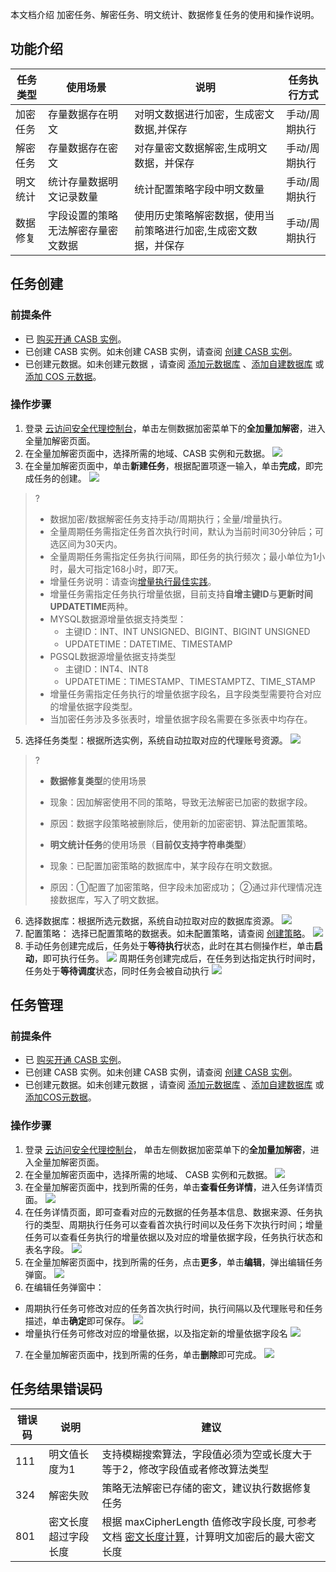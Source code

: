 本文档介绍 加密任务、解密任务、明文统计、数据修复任务的使用和操作说明。

## 功能介绍

| 任务类型 | 使用场景              | 说明                               |任务执行方式 |
|------|-------------------|----------------------------------|------------------|
|加密任务 | 存量数据存在明文          | 对明文数据进行加密，生成密文数据,并保存             |手动/周期执行 |
|解密任务 | 存量数据存在密文          | 对存量密文数据解密,生成明文数据，并保存             |手动/周期执行 |
|明文统计| 统计存量数据明文记录数量      | 统计配置策略字段中明文数量                    |手动/周期执行  |
|数据修复 | 字段设置的策略无法解密存量密文数据 | 使用历史策略解密数据，使用当前策略进行加密,生成密文数据，并保存 |手动/周期执行  |


## 任务创建
### 前提条件
- 已 [购买开通 CASB 实例](https://cloud.tencent.com/document/product/1303/53298)。
- 已创建 CASB 实例。如未创建 CASB 实例，请查阅 [创建 CASB 实例](https://cloud.tencent.com/document/product/1303/55961)。
- 已创建元数据。如未创建元数据 ，请查阅 [添加元数据库](https://cloud.tencent.com/document/product/1303/55925) 、[添加自建数据库](https://cloud.tencent.com/document/product/1303/55926) 或 [添加 COS 元数据](https://cloud.tencent.com/document/product/1303/61510)。

### 操作步骤
1. 登录 [云访问安全代理控制台](https://console.cloud.tencent.com/casb)，单击左侧数据加密菜单下的**全加量加解密**，进入全量加解密页面。
2. 在全量加解密页面中，选择所需的地域、CASB 实例和元数据。
   ![](https://qcloudimg.tencent-cloud.cn/raw/4e09853ed268d48102aea4d2b1a8b915.png)
3. 在全量加解密页面中，单击**新建任务**，根据配置项逐一输入，单击**完成**，即完成任务的创建。
![](https://qcloudimg.tencent-cloud.cn/raw/3dc6ec1dac29414ec1855714b8a8c4ac.png)
>?
>- 数据加密/数据解密任务支持手动/周期执行；全量/增量执行。
>- 全量周期任务需指定任务首次执行时间，默认为当前时间30分钟后；可选区间为30天内。
>- 全量周期任务需指定任务执行间隔，即任务的执行频次；最小单位为1小时，最大可指定168小时，即7天。
>- 增量任务说明：请查询[增量执行最佳实践]()。
>- 增量任务需指定任务执行增量依据，目前支持**自增主键ID**与**更新时间UPDATETIME**两种。
>  - MYSQL数据源增量依据支持类型：
>     - 主键ID：INT、INT UNSIGNED、BIGINT、BIGINT UNSIGNED
>     - UPDATETIME：DATETIME、TIMESTAMP
>  - PGSQL数据源增量依据支持类型
>     - 主键ID：INT4、INT8
>     - UPDATETIME：TIMESTAMP、TIMESTAMPTZ、TIME_STAMP
>- 增量任务需指定任务执行的增量依据字段名，且字段类型需要符合对应的增量依据字段类型。
>- 当加密任务涉及多张表时，增量依据字段名需要在多张表中均存在。
5. 选择任务类型：根据所选实例，系统自动拉取对应的代理账号资源。
   ![](https://qcloudimg.tencent-cloud.cn/raw/9c4f2bf778ac1d19f8d31d1575dd6d02.png)
>?
>- **数据修复类型**的使用场景
   >  - 现象：因加解密使用不同的策略，导致无法解密已加密的数据字段。
>  - 原因：数据字段策略被删除后，使用新的加密密钥、算法配置策略。<br>
>
>- **明文统计任务**的使用场景（**目前仅支持字符串类型**）
   >  - 现象：已配置加密策略的数据库中，某字段存在明文数据。
>  - 原因：①配置了加密策略，但字段未加密成功； ②通过非代理情况连接数据库，写入了明文数据。
6. 选择数据库：根据所选元数据，系统自动拉取对应的数据库资源。
   ![](https://qcloudimg.tencent-cloud.cn/raw/72d6d4dafb3f7242a3b3628250f3eff8.png)
7. 配置策略： 选择已配置策略的数据表。如未配置策略，请查阅 [创建策略](https://cloud.tencent.com/document/product/1303/64619)。
   ![](https://qcloudimg.tencent-cloud.cn/raw/6476d48dd8df2be5ba546e9274977bd7.png)
8. 手动任务创建完成后，任务处于**等待执行**状态，此时在其右侧操作栏，单击**启动**，即可执行任务。
   ![](https://qcloudimg.tencent-cloud.cn/raw/8d1634b8a47178991e6e4c93b046037a.png)
   周期任务创建完成后，在任务到达指定执行时间时，任务处于**等待调度**状态，同时任务会被自动执行
   ![](https://qcloudimg.tencent-cloud.cn/raw/aa812fde313e3143b382101781707992.png)


## 任务管理
### 前提条件
- 已 [购买开通 CASB 实例](https://cloud.tencent.com/document/product/1303/53298)。
- 已创建 CASB 实例。如未创建 CASB 实例，请查阅 [创建 CASB 实例](https://cloud.tencent.com/document/product/1303/55961)。
- 已创建元数据。如未创建元数据 ，请查阅 [添加元数据库](https://cloud.tencent.com/document/product/1303/55925) 、[添加自建数据库](https://cloud.tencent.com/document/product/1303/55926) 或 [添加COS元数据](https://cloud.tencent.com/document/product/1303/61510)。

### 操作步骤
1. 登录 [云访问安全代理控制台](https://console.cloud.tencent.com/casb)， 单击左侧数据加密菜单下的**全加量加解密**，进入全量加解密页面。
2. 在全量加解密页面中，选择所需的地域、 CASB 实例和元数据。
   ![](https://qcloudimg.tencent-cloud.cn/raw/4e09853ed268d48102aea4d2b1a8b915.png)
3. 在全量加解密页面中，找到所需的任务，单击**查看任务详情**，进入任务详情页面。
   ![](https://qcloudimg.tencent-cloud.cn/raw/a26336f27c4f7e82c79fdda02027bec5.png)
4. 在任务详情页面，即可查看对应的元数据的任务基本信息、数据来源、任务执行的类型、周期执行任务可以查看首次执行时间以及任务下次执行时间；增量任务可以查看任务执行的增量依据以及对应的增量依据字段，任务执行状态和表名字段。
   ![](https://qcloudimg.tencent-cloud.cn/raw/ad8ecd7929df615c002086c6438425de.png)
5. 在全量加解密页面中，找到所需的任务，点击**更多**，单击**编辑**，弹出编辑任务弹窗。
   ![](https://qcloudimg.tencent-cloud.cn/raw/d74a7ff3679fc62521bb6fb60b64e724.png)
6. 在编辑任务弹窗中：
- 周期执行任务可修改对应的任务首次执行时间，执行间隔以及代理账号和任务描述，单击**确定**即可保存。
   ![](https://qcloudimg.tencent-cloud.cn/raw/44d40a4ba888154032aedf61727a9e40.png)
- 增量执行任务可修改对应的增量依据，以及指定新的增量依据字段名
   ![](https://qcloudimg.tencent-cloud.cn/raw/3dd6c9d165ba99da8e05fd04db75396b.png)
7. 在全量加解密页面中，找到所需的任务，单击**删除**即可完成。
   ![](https://qcloudimg.tencent-cloud.cn/raw/0c464575db422255f555530699b1d4b0.png)

## 任务结果错误码

| 错误码  | 说明         | 建议                                                                                                             |
|------|------------|----------------------------------------------------------------------------------------------------------------|
| 111  | 明文值长度为1    | 支持模糊搜索算法，字段值必须为空或长度大于等于2，修改字段值或者修改算法类型|
| 324  | 解密失败       | 策略无法解密已存储的密文，建议执行数据修复任务|
| 801  | 密文长度超过字段长度 | 根据 maxCipherLength 值修改字段长度, 可参考文档 [密文长度计算](https://cloud.tencent.com/document/product/1303/77864)，计算明文加密后的最大密文长度 |

